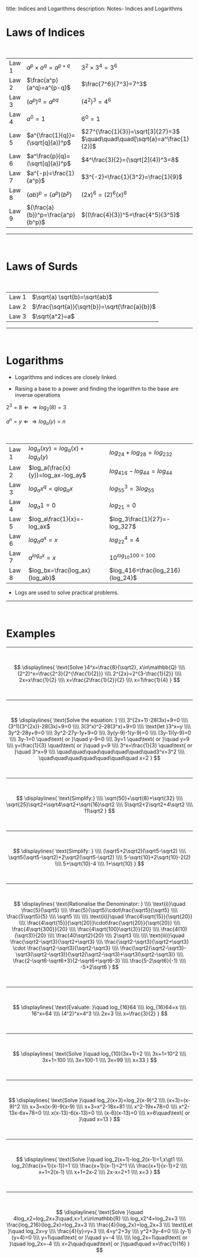 title: Indices and Logarithms
description: Notes- Indices and Logarithms

# Laws of Indices

&nbsp;

|       |                                   |                                                                                                                            |
|:------|:----------------------------------|:---------------------------------------------------------------------------------------------------------------------------|
| Law 1 | $a^p\times a^q=a^{p+q}$           | $3^2\times3^4=3^6$                                                                                                         |
| Law 2 | $\frac{a^p}{a^q}=a^{p-q}$         | $\frac{7^6}{7^3}=7^3$                                                                                                      |
| Law 3 | $(a^p)^q=a^{pq}$                  | $(4^2)^3=4^6$                                                                                                              |
| Law 4 | $a^0=1$                           | $6^0=1$                                                                                                                    |
| Law 5 | $a^{\frac{1}{q}}=(\sqrt[q]{a})^p$ | $27^{\frac{1}{3}}=\sqrt[3]{27}=3$ $\quad\quad\quad[\sqrt{a}=a^\frac{1}{2}]$ |
| Law 6 | $a^\frac{p}{q}=(\sqrt[q]{a})^p$   | $4^\frac{3}{2}=(\sqrt[2]{4})^3=8$                                                                                          |
| Law 7 | $a^{-p}=\frac{1}{a^p}$            | $3^{-2}=\frac{1}{3^2}=\frac{1}{9}$                                                                                         |
| Law 8 | $(ab)^p=(a^p)(b^p)$               | $(2x)^6=(2)^6(x)^6$                                                                                                        |
| Law 9 | $(\frac{a}{b})^p=\frac{a^p}{b^p}$ | $((\frac{4}{3})^5=\frac{4^5}{3^5}$                                                                                         |

---

&nbsp;

# Laws of Surds

&nbsp;

|       |                                                |
|:------|:-----------------------------------------------|
| Law 1 | $\sqrt{a} \sqrt{b}=\sqrt{ab}$                  |
| Law 2 | $\frac{\sqrt{a}}{\sqrt{b}}=\sqrt{\frac{a}{b}}$ |
| Law 3 | $\sqrt{a^2}=a$                                 |

---

&nbsp;

# Logarithms

- Logarithms and indices are closely linked.

- Raising a base to a power and finding the logarithm to the base are inverse operations

$2^3=8 \Leftarrow\Rightarrow log_2(8)=3$

$a^n=y \Leftarrow\Rightarrow log_a(y)=n$

&nbsp;

|       |                                    |                                  |
|:------|:-----------------------------------|:---------------------------------|
| Law 1 | $log_a(xy)=log_a(x)+log_a(y)$      | $log_24+log_28=log_232$          |
| Law 2 | $log_a(\frac{x}{y})=log_ax-log_ay$ | $log_416-log_44=log_44$          |
| Law 3 | $log_ax^q=qlog_ax$                 | $log_55^3=3log_55$               |
| Law 4 | $log_a1=0$                         | $log_21=0$                       |
| Law 5 | $log_a\frac{1}{x}=-log_ax$         | $log_3\frac{1}{27}=-log_327$     |
| Law 6 | $log_aa^x=x$                       | $log_22^4=4$                     |
| Law 7 | $a^{log_ax}=x$                     | $10^{log_{10}100=100}$           |
| Law 8 | $log_bx=\frac{log_ax}{log_ab}$     | $log_416=\frac{log_216}{log_24}$ |

- Logs are used to solve practical problems.

---

&nbsp;

# Examples

---
&nbsp;

$$
\displaylines{
\text{Solve }4^x=\frac{8}{\sqrt2}, x\in\mathbb{Q}
\\\\
(2^2)^x=\frac{2^3}{2^{\frac{1}{2}}}
\\\\
2^{2x}=2^{3-\frac{1}{2}}
\\\\
2x=x\frac{1}{2}
\\\\
x=\frac{2\frac{1}{2}}{2}
\\\\
x=1\frac{1}{4}
}
$$

&nbsp;

---

&nbsp;

$$
\displaylines{
\text{Solve the equation: }
\\\\
3^{2x+1}-28(3x)+9=0
\\\\
(3^1)(3^{2x})-28(3x)+9=0
\\\\
3(3^x)^2-28(3^x)+9=0
\\\\
\text{let }3^x=y
\\\\
3y^2-28y+9=0
\\\\
3y^2-27y-1y+9=0
\\\\
3y(y-9)-1(y-9)=0
\\\\
(3y-1)(y-9)=0
\\\\
3y-1=0 \quad\text{ or }\quad y-9=0
\\\\
3y=1 \quad\text{ or }\quad y=9
\\\\
y=\frac{1}{3} \quad\text{ or }\quad y=9
\\\\
3^x=\frac{1}{3} \quad\text{ or }\quad 3^x=9
\\\\
\quad\quad\quad\quad\quad\quad\quad3^x=3^2
\\\\
\quad\quad\quad\quad\quad\quad\quad x=2
}
$$

&nbsp;

---

&nbsp;

$$
\displaylines{
\text{Simplify:}
\\\\
\sqrt{50}+\sqrt{8}+\sqrt{32}
\\\\
\sqrt{25}\sqrt2+\sqrt4\sqrt2+\sqrt{16}\sqrt2
\\\\
5\sqrt2+2\sqrt2+4\sqrt2
\\\\
11\sqrt2
}
$$

&nbsp;

---

&nbsp;

$$
\displaylines{
\text{Simplify: }
\\\\
(\sqrt5+2\sqrt2)(\sqrt5-\sqrt2)
\\\\
\sqrt5(\sqrt5-\sqrt2)+2\sqrt2(\sqrt5-\sqrt2)
\\\\
5-\sqrt{10}+2\sqrt{10}-2(2)
\\\\
5+\sqrt{10}-4
\\\\
1+\sqrt{10}
}
$$

&nbsp;

---

&nbsp;

$$
\displaylines{
\text{Rationalise the Denominator: }
\\\\
\text{i)}\quad \frac{5}{\sqrt5}
\\\\
\frac{5}{\sqrt5}\cdot\frac{\sqrt5}{\sqrt5}
\\\\
\frac{5\sqrt5}{5}
\\\\
\sqrt5
\\\\
\\\\
\text{ii)}\quad \frac{4\sqrt{15}}{\sqrt{20}}
\\\\
\frac{4\sqrt{15}}{\sqrt{20}}\cdot\frac{\sqrt{20}}{\sqrt{20}}
\\\\
\frac{4\sqrt{300}}{20}
\\\\
\frac{4\sqrt{100}\sqrt{3}}{20}
\\\\
\frac{4(10)(\sqrt3)}{20}
\\\\
\frac{40\sqrt2}{20}
\\\\
2\sqrt3
\\\\
\\\\
\text{iii)}\quad \frac{\sqrt2-\sqrt3}{\sqrt2+\sqrt3}
\\\\
\frac{\sqrt2-\sqrt3}{\sqrt2+\sqrt3} \cdot \frac{\sqrt2-\sqrt3}{\sqrt2-\sqrt3}
\\\\
\frac{\sqrt2(\sqrt2-\sqrt3)-\sqrt3(\sqrt2-\sqrt3)}{\sqrt2(\sqrt2-\sqrt3)+\sqrt3(\sqrt2-\sqrt3)}
\\\\
\frac{2-\sqrt6-\sqrt6+3}{2-\sqrt6+\sqrt6-3}
\\\\
\frac{5-2\sqrt6}{-1}
\\\\
-5+2\sqrt6
}
$$

&nbsp;

---

&nbsp;

$$
\displaylines{
\text{Evaluate: }\quad log_{16}64
\\\\
log_{16}64=x
\\\\
16^x=64
\\\\
(4^2)^x=4^3
\\\\
2x=3
\\\\
x=\frac{3}{2}
}
$$

&nbsp;

---

&nbsp;

$$
\displaylines{
\text{Solve }\quad log_{10}(3x+1)=2
\\\\
3x+1=10^2
\\\\
3x+1=100
\\\\
3x=100-1
\\\\
3x=99
\\\\
x=33
}
$$

&nbsp;

---

&nbsp;

$$
\displaylines{
\text{Solve }\quad log_2(x+3)=log_2(x-9)^2
\\\\
(x+3)=(x-9)^2
\\\\
x+3=x(x-9)-9(x-9)
\\\\
x+3=x^2-18x+81
\\\\
x^2-19x+78=0
\\\\
x^2-13x-6x+78=0
\\\\
x(x-13)-6(x-13)=0
\\\\
(x-6)(x-13)=0
\\\\
x=6\quad\text{ or }\quad x=13
}
$$

&nbsp;

---

&nbsp;

$$
\displaylines{
\text{Solve }\quad log_2(x+1)-log_2(x-1)=1,x\gt1
\\\\
log_2(\frac{x+1}{x-1})=1
\\\\
\frac{x+1}{x-1}=2^1
\\\\
\frac{x+1}{x-1}=2
\\\\
x+1=2(x-1)
\\\\
x+1=2x-2
\\\\
2x-x=2+1
\\\\
x=3
}
$$      


&nbsp;

---

&nbsp;

$$
\displaylines{
\text{Solve }\quad	4log_x2=log_2x+3\quad,x>1,x\in\mathbb{R}
\\\\
log_x2^4=log_2x+3
\\\\
\frac{log_216}{log_2x}=log_2x+3
\\\\
\frac{4}{log_2x}=log_2x+3
\\\\
\text{Let }\quad log_2x=y
\\\\
\frac{4}{y}=y+3
\\\\
4=y^2+3y
\\\\
y^2+3y-4=0
\\\\
(y-1)(y+4)=0
\\\\
y=1\quad\text{ or }\quad y=-4
\\\\
\\\\
log_2x=1\quad\text{ or }\quad log_2x=-4
\\\\
x=2\quad\quad\text{ or }\quad\quad x=\frac{1}{16}
}
$$    